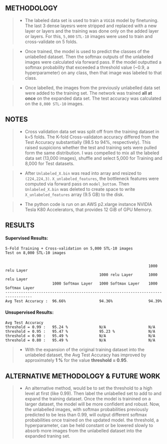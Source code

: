 ## METHODOLOGY

> * The labeled data set is used to train a `VGG16` model by finetuning. The last 3 dense layesrs were stripped and replaced with a new layer or layers and the training was done only on the added layer or layers. For this, `5,000` `STL-10` images were used to train and cross-validate on 5 folds.   


> * Once trained, the model is used to predict the classes of the unlabelled dataset. Then the softmax outputs of the unlabeled images were calculated via forward pass. If the model outputted a softmax probability that exceeded a threshold value (~0.9, a hyperparameter) on any class, then that image was labeled to that class.  


> * Once labelled, the images from the previously unlabelled data set were added to the training set. The network was trained **all at once** on the expanded data set.  The test accuracy was calculated on the `8,000 STL-10` images.



## NOTES
> * Cross validation data set was split off from the training dataset in k=5 folds.  The K-fold Cross-validaton accuracy differed from the Test Accuracy substantially (98.5 to 94%, respectively). This raised suspicions whether the test and training sets were pulled form the same distribution. I was compelled to mix all the labeled data set (13,000 images), shuffle and select 5,000 for Training and 8,000 for Test datasets. 


> * After `Unlabeled_X.bin` was read into array and resized to `(224,224,3)`. `X_unlabeled_features`, the bottleneck features were computed via forward pass on `model_bottom`. Then `Unlabeled_X.bin` was deleted to create space to write `X_unlabeled_features` array (9.5 GB) to the disk.  

> * The python code is run on an AWS p2.xlarge instance NVIDIA Tesla K80 Accelerators, that provides 12 GiB of GPU Memory.


## RESULTS

#### Supervised Results:
```
5-Fold Training + Cross-validation on 5,000 STL-10 images
Test on 8,000 STL-10 images


                                                                1000 relu Layer    
                                          1000 relu Layer       1000 relu Layer    
                     1000 Softmax Layer   1000 Softmax Layer    1000 Softmax Layer
----------------------------------------------------------------------------------
Avg Test Accuracy :  96.66%               94.36%                94.39%

```
#### Unsupervised Results:
```
Avg Test Accuracy
threshold = 0.99 :   95.24 %              N/A                   N/A 
threshold = 0.95 :   95.47 %              95.23 %               N/A 
threshold = 0.90 :   95.49 %              N/A                   N/A 
threshold = 0.80 :   95.49 %              N/A                   N/A

```

> * With the expansion of the original training dataset into the unlabeled dataset, the Avg Test Accuracy has improved by approximately **1 %** for the value **threshold = 0.95**.






## ALTERNATIVE METHODOLOGY & FUTURE WORK

> * An alternative method, would be to set the threshold to a high level at first (like 0.99). Then label the unlabelled set to add to and expand the training dataset. Once the model is trainined on a larger dataset, the model will be more confident and robust. Now, the unlabelled images, with softmax probabilities previously predicted to be less than 0.99, will output different softmax probabilities once trained on the updated model. the threshold, a hyperparameter, can be held constant or be lowered slowly to absorb more images from the unlabelled dataset into the expanded traning set.


